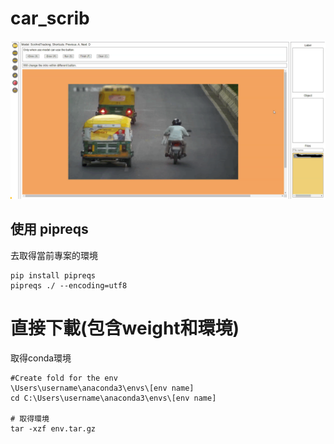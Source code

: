 # car_scrib

![](./static/labell.png)

## 使用 pipreqs 
去取得當前專案的環境

```shell
pip install pipreqs
pipreqs ./ --encoding=utf8
```




# 直接下載(包含weight和環境)

取得conda環境
```shell
#Create fold for the env
\Users\username\anaconda3\envs\[env name]
cd C:\Users\username\anaconda3\envs\[env name]

# 取得環境
tar -xzf env.tar.gz 
```
